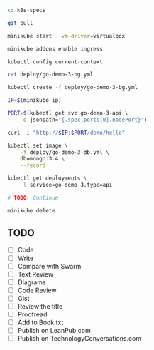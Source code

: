 ```bash
cd k8s-specs

git pull

minikube start --vm-driver=virtualbox

minikube addons enable ingress

kubectl config current-context

cat deploy/go-demo-3-bg.yml

kubectl create -f deploy/go-demo-3-bg.yml

IP=$(minikube ip)

PORT=$(kubectl get svc go-demo-3-api \
    -o jsonpath="{.spec.ports[0].nodePort}")

curl -i "http://$IP:$PORT/demo/hello"

kubectl set image \
    -f deploy/go-demo-3-db.yml \
    db=mongo:3.4 \
    --record

kubectl get deployments \
    -l service=go-demo-3,type=api

# TODO: Continue

minikube delete
```

## TODO

- [ ] Code
- [ ] Write
- [ ] Compare with Swarm
- [ ] Text Review
- [ ] Diagrams
- [ ] Code Review
- [ ] Gist
- [ ] Review the title
- [ ] Proofread
- [ ] Add to Book.txt
- [ ] Publish on LeanPub.com
- [ ] Publish on TechnologyConversations.com